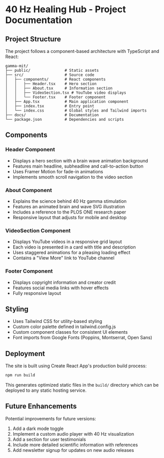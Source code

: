 # 40 Hz Healing Hub - Project Documentation

## Project Structure

The project follows a component-based architecture with TypeScript and React:

```
gamma-mit/
├── public/               # Static assets
├── src/                  # Source code
│   ├── components/       # React components
│   │   ├── Header.tsx    # Hero section
│   │   ├── About.tsx     # Information section
│   │   ├── VideoSection.tsx # YouTube video displays
│   │   └── Footer.tsx    # Footer component
│   ├── App.tsx           # Main application component
│   ├── index.tsx         # Entry point
│   └── index.css         # Global styles and Tailwind imports
├── docs/                 # Documentation
└── package.json          # Dependencies and scripts
```

## Components

### Header Component
- Displays a hero section with a brain wave animation background
- Features main headline, subheadline and call-to-action button
- Uses Framer Motion for fade-in animations
- Implements smooth scroll navigation to the video section

### About Component
- Explains the science behind 40 Hz gamma stimulation
- Features an animated brain and wave SVG illustration
- Includes a reference to the PLOS ONE research paper
- Responsive layout that adjusts for mobile and desktop

### VideoSection Component
- Displays YouTube videos in a responsive grid layout
- Each video is presented in a card with title and description
- Uses staggered animations for a pleasing loading effect
- Contains a "View More" link to YouTube channel

### Footer Component
- Displays copyright information and creator credit
- Features social media links with hover effects
- Fully responsive layout

## Styling

- Uses Tailwind CSS for utility-based styling
- Custom color palette defined in tailwind.config.js
- Custom component classes for consistent UI elements
- Font imports from Google Fonts (Poppins, Montserrat, Open Sans)

## Deployment

The site is built using Create React App's production build process:

```bash
npm run build
```

This generates optimized static files in the `build/` directory which can be deployed to any static hosting service.

## Future Enhancements

Potential improvements for future versions:

1. Add a dark mode toggle
2. Implement a custom audio player with 40 Hz visualization
3. Add a section for user testimonials
4. Include more detailed scientific information with references
5. Add newsletter signup for updates on new audio releases